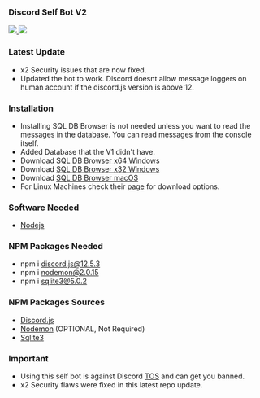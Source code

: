 ### Discord Self Bot V2
<p>
    <a href="https://www.codefactor.io/repository/github/iuseyahoo/discord-self-bot-v2">
        <img src="https://www.codefactor.io/Content/badges/APlus.svg">
    </a>
    <a>
        <img src="https://img.shields.io/badge/Status-Working-green">
    </a>
</p>

### Latest Update
- x2 Security issues that are now fixed.
- Updated the bot to work. Discord doesnt allow message loggers on human account if the discord.js version is above 12.

### Installation
- Installing SQL DB Browser is not needed unless you want to read the messages in the database. You can read messages from the console itself.
- Added Database that the V1 didn't have.
- Download [SQL DB Browser x64 Windows](https://download.sqlitebrowser.org/DB.Browser.for.SQLite-3.12.2-win64.msi)
- Download [SQL DB Browser x32 Windows](https://download.sqlitebrowser.org/DB.Browser.for.SQLite-3.12.2-win32.msi)
- Download [SQL DB Browser macOS](https://download.sqlitebrowser.org/DB.Browser.for.SQLite-3.12.2.dmg)
- For Linux Machines check their [page](https://sqlitebrowser.org/dl/) for download options.

### Software Needed
- [Nodejs](https://nodejs.org/en/download/)

### NPM Packages Needed
- npm i discord.js@12.5.3
- npm i nodemon@2.0.15
- npm i sqlite3@5.0.2

### NPM Packages Sources
- [Discord.js](https://www.npmjs.com/package/discord.js)
- [Nodemon](https://www.npmjs.com/package/nodemon) (OPTIONAL, Not Required)
- [Sqlite3](https://www.npmjs.com/package/sqlite3)

### Important
- Using this self bot is against Discord [TOS](https://discord.com/terms) and can get you banned.
- x2 Security flaws were fixed in this latest repo update.
